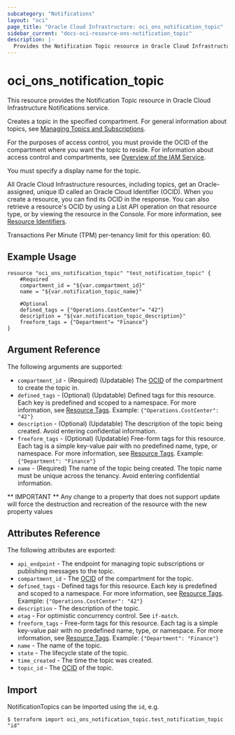 ```yaml
---
subcategory: "Notifications"
layout: "oci"
page_title: "Oracle Cloud Infrastructure: oci_ons_notification_topic"
sidebar_current: "docs-oci-resource-ons-notification_topic"
description: |-
  Provides the Notification Topic resource in Oracle Cloud Infrastructure Notifications service
---
```


# oci_ons_notification_topic
This resource provides the Notification Topic resource in Oracle Cloud Infrastructure Notifications service.

Creates a topic in the specified compartment. For general information about topics, see
[Managing Topics and Subscriptions](https://docs.cloud.oracle.com/iaas/Content/Notification/Tasks/managingtopicsandsubscriptions.htm).

For the purposes of access control, you must provide the OCID of the compartment where you want the topic to reside.
For information about access control and compartments, see [Overview of the IAM Service](https://docs.cloud.oracle.com/iaas/Content/Identity/Concepts/overview.htm).

You must specify a display name for the topic.

All Oracle Cloud Infrastructure resources, including topics, get an Oracle-assigned, unique ID called an
Oracle Cloud Identifier (OCID). When you create a resource, you can find its OCID in the response. You can also
retrieve a resource's OCID by using a List API operation on that resource type, or by viewing the resource in the
Console. For more information, see [Resource Identifiers](https://docs.cloud.oracle.com/iaas/Content/General/Concepts/identifiers.htm).

Transactions Per Minute (TPM) per-tenancy limit for this operation: 60.


## Example Usage

```hcl
resource "oci_ons_notification_topic" "test_notification_topic" {
	#Required
	compartment_id = "${var.compartment_id}"
	name = "${var.notification_topic_name}"

	#Optional
	defined_tags = {"Operations.CostCenter"= "42"}
	description = "${var.notification_topic_description}"
	freeform_tags = {"Department"= "Finance"}
}
```

## Argument Reference

The following arguments are supported:

* `compartment_id` - (Required) (Updatable) The [OCID](https://docs.cloud.oracle.com/iaas/Content/General/Concepts/identifiers.htm) of the compartment to create the topic in. 
* `defined_tags` - (Optional) (Updatable) Defined tags for this resource. Each key is predefined and scoped to a namespace. For more information, see [Resource Tags](https://docs.cloud.oracle.com/iaas/Content/General/Concepts/resourcetags.htm).  Example: `{"Operations.CostCenter": "42"}` 
* `description` - (Optional) (Updatable) The description of the topic being created. Avoid entering confidential information.
* `freeform_tags` - (Optional) (Updatable) Free-form tags for this resource. Each tag is a simple key-value pair with no predefined name, type, or namespace. For more information, see [Resource Tags](https://docs.cloud.oracle.com/iaas/Content/General/Concepts/resourcetags.htm).  Example: `{"Department": "Finance"}` 
* `name` - (Required) The name of the topic being created. The topic name must be unique across the tenancy. Avoid entering confidential information.


** IMPORTANT **
Any change to a property that does not support update will force the destruction and recreation of the resource with the new property values

## Attributes Reference

The following attributes are exported:

* `api_endpoint` - The endpoint for managing topic subscriptions or publishing messages to the topic. 
* `compartment_id` - The [OCID](https://docs.cloud.oracle.com/iaas/Content/General/Concepts/identifiers.htm) of the compartment for the topic. 
* `defined_tags` - Defined tags for this resource. Each key is predefined and scoped to a namespace. For more information, see [Resource Tags](https://docs.cloud.oracle.com/iaas/Content/General/Concepts/resourcetags.htm).  Example: `{"Operations.CostCenter": "42"}` 
* `description` - The description of the topic.
* `etag` - For optimistic concurrency control. See `if-match`. 
* `freeform_tags` - Free-form tags for this resource. Each tag is a simple key-value pair with no predefined name, type, or namespace. For more information, see [Resource Tags](https://docs.cloud.oracle.com/iaas/Content/General/Concepts/resourcetags.htm).  Example: `{"Department": "Finance"}` 
* `name` - The name of the topic. 
* `state` - The lifecycle state of the topic. 
* `time_created` - The time the topic was created.
* `topic_id` - The [OCID](https://docs.cloud.oracle.com/iaas/Content/General/Concepts/identifiers.htm) of the topic. 

## Import

NotificationTopics can be imported using the `id`, e.g.

```
$ terraform import oci_ons_notification_topic.test_notification_topic "id"
```

